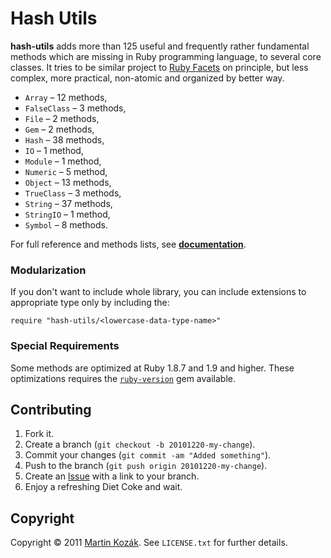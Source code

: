 Hash Utils
==========

**hash-utils** adds more than 125 useful and frequently rather 
fundamental methods which are missing in Ruby programming language, 
to several core classes. It tries to be similar project to 
[Ruby Facets][1] on principle, but less complex, more practical, 
non-atomic and organized by better way.

- `Array` &ndash; 12 methods,
- `FalseClass` &ndash; 3 methods,
- `File` &ndash; 2 methods,
- `Gem` &ndash; 2 methods,
- `Hash` &ndash; 38 methods,
- `IO` &ndash; 1 method,
- `Module` &ndash; 1 method,
- `Numeric` &ndash; 5 method,
- `Object` &ndash; 13 methods,
- `TrueClass` &ndash; 3 methods,
- `String` &ndash; 37 methods,
- `StringIO` &ndash; 1 method,
- `Symbol` &ndash; 8 methods.

For full reference and methods lists, see **[documentation][3]**.

### Modularization

If you don't want to include whole library, you can include extensions 
to appropriate type only by including the:

    require "hash-utils/<lowercase-data-type-name>"
    
### Special Requirements

Some methods are optimized at Ruby 1.8.7 and 1.9 and higher. These 
optimizations requires the [`ruby-version`][2] gem available.

Contributing
------------

1. Fork it.
2. Create a branch (`git checkout -b 20101220-my-change`).
3. Commit your changes (`git commit -am "Added something"`).
4. Push to the branch (`git push origin 20101220-my-change`).
5. Create an [Issue][9] with a link to your branch.
6. Enjoy a refreshing Diet Coke and wait.


Copyright
---------

Copyright &copy; 2011 [Martin Kozák][10]. See `LICENSE.txt` for
further details.

[1]: http://rubyworks.github.com/facets/
[2]: http://github.com/martinkozak/ruby-version
[3]: http://rubydoc.info/gems/hash-utils
[9]: http://github.com/martinkozak/hash-utils/issues
[10]: http://www.martinkozak.net/
